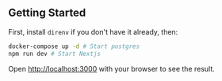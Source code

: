 ## Getting Started

First, install `direnv` if you don't have it already, then:

```bash
docker-compose up -d # Start postgres
npm run dev # Start Nextjs
```

Open [http://localhost:3000](http://localhost:3000) with your browser to see the result.
